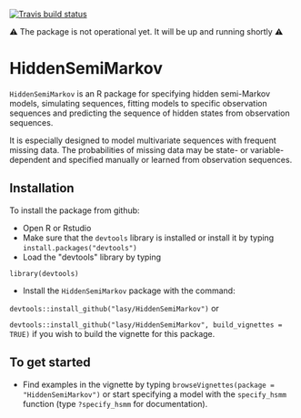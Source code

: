 <!-- badges: start -->
  [![Travis build status](https://travis-ci.com/lasy/HiddenSemiMarkov.svg?branch=master)](https://travis-ci.com/lasy/HiddenSemiMarkov)
  <!-- badges: end -->
  
  :warning: The package is not operational yet. It will be up and running shortly :warning:

# HiddenSemiMarkov

`HiddenSemiMarkov` is an R package for specifying hidden semi-Markov models, simulating sequences, fitting models to specific observation sequences and predicting the sequence of hidden states from observation sequences.

It is especially designed to model multivariate sequences with frequent missing data. The probabilities of missing data may be state- or variable-dependent and specified manually or learned from observation sequences.

## Installation

To install the package from github:
* Open R or Rstudio
* Make sure that the `devtools` library is installed or install it by typing `install.packages("devtools")`
* Load the "devtools" library by typing 

`library(devtools)`

* Install the `HiddenSemiMarkov` package with the command:

`devtools::install_github("lasy/HiddenSemiMarkov")` or 

`devtools::install_github("lasy/HiddenSemiMarkov", build_vignettes = TRUE)` 
if you wish to build the vignette for this package.

## To get started

* Find examples in the vignette by typing `browseVignettes(package = "HiddenSemiMarkov")` 
or start specifying a model with the `specify_hsmm` function (type `?specify_hsmm` for documentation).
